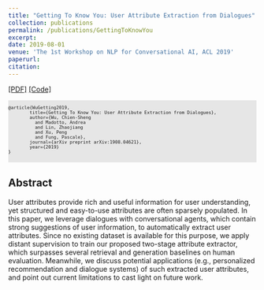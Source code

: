 ```yaml
---
title: "Getting To Know You: User Attribute Extraction from Dialogues"
collection: publications
permalink: /publications/GettingToKnowYou
excerpt: 
date: 2019-08-01
venue: 'The 1st Workshop on NLP for Conversational AI, ACL 2019'
paperurl: 
citation: 
---
```


[[PDF]](https://arxiv.org/abs/1908.04621) [[Code]](https://github.com/jasonwu0731/GettingToKnowYou)

<pre style="background-color: rgb(230,230,230);white-space: pre-wrap;">
<font size="1">
@article{WuGetting2019,
        title={Getting To Know You: User Attribute Extraction from Dialogues},
        author={Wu, Chien-Sheng
          and Madotto, Andrea
          and Lin, Zhaojiang
          and Xu, Peng
          and Fung, Pascale},
        journal={arXiv preprint arXiv:1908.04621},
        year={2019}
}
</font>
</pre>


## Abstract
User attributes provide rich and useful information for user understanding, yet structured and easy-to-use attributes are often sparsely populated. In this paper, we leverage dialogues with conversational agents, which contain strong suggestions of user information, to automatically extract user attributes. Since no existing dataset is available for this purpose, we apply distant supervision to train our proposed two-stage attribute extractor, which surpasses several retrieval and generation baselines on human evaluation. Meanwhile, we discuss potential applications (e.g., personalized recommendation and dialogue systems) of such extracted user attributes, and point out current limitations to cast light on future work.


